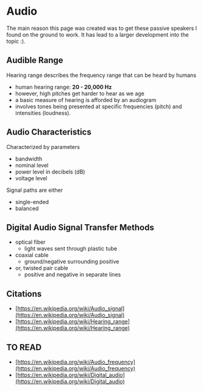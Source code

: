 # Audio

The main reason this page was created was to get these passive speakers I found on the ground to work. It has lead to a larger development into the topic :). 

## Audible Range

Hearing range describes the frequency range that can be heard by humans

- human hearing range: **20 - 20,000 Hz**
- however, high pitches get harder to hear as we age
- a basic measure of hearing is afforded by an audiogram
- involves tones being presented at specific frequencies (pitch) and intensities (loudness).

## Audio Characteristics

Characterized by parameters

- bandwidth
- nominal level
- power level in decibels (dB)
- voltage level


Signal paths are either

- single-ended
- balanced

## Digital Audio Signal Transfer Methods

- optical fiber 
    - light waves sent through plastic tube
- coaxial cable 
    - ground/negative surrounding positive
- or, twisted pair cable 
    - positive and negative in separate lines

## Citations

- [https://en.wikipedia.org/wiki/Audio_signal](https://en.wikipedia.org/wiki/Audio_signal)
- [https://en.wikipedia.org/wiki/Hearing_range](https://en.wikipedia.org/wiki/Hearing_range)

## TO READ

- [https://en.wikipedia.org/wiki/Audio_frequency](https://en.wikipedia.org/wiki/Audio_frequency)
- [https://en.wikipedia.org/wiki/Digital_audio](https://en.wikipedia.org/wiki/Digital_audio)